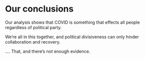 # Our conclusions

Our analysis shows that COVID is something that effects all people regardless of political party. 

We’re all in this together, and political divisiveness can only hinder collaboration and recovery. 

.... That, and there’s not enough evidence.
